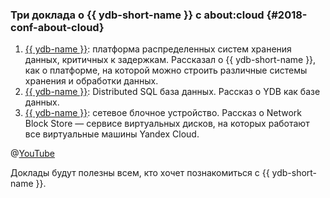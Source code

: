###  Три доклада о {{ ydb-short-name }} с about:cloud {#2018-conf-about-cloud}
1. [{{ ydb-name }}](https://youtu.be/Kr6WIYPts8I?t=8558): платформа распределенных систем хранения данных, критичных к задержкам. Рассказал о {{ ydb-short-name }}, как о платформе, на которой можно строить различные системы хранения и обработки данных.
2. [{{ ydb-name }}](https://youtu.be/Kr6WIYPts8I?t=10550): Distributed SQL база данных. Рассказ о YDB как базе данных.
3. [{{ ydb-name }}](https://youtu.be/Kr6WIYPts8I?t=12861): сетевое блочное устройство. Рассказ о Network Block Store — сервисе виртуальных дисков, на которых работают все виртуальные машины Yandex Cloud.

@[YouTube](https://www.youtube.com/watch?v=Kr6WIYPts8I)

Доклады будут полезны всем, кто хочет познакомиться с {{ ydb-short-name }}.